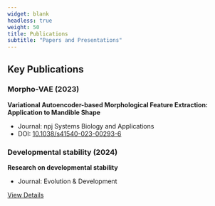 ```yaml
---
widget: blank
headless: true
weight: 50
title: Publications
subtitle: "Papers and Presentations"
---
```


<div id="publications"></div>

## Key Publications

### Morpho-VAE (2023)
**Variational Autoencoder-based Morphological Feature Extraction: Application to Mandible Shape**
- Journal: npj Systems Biology and Applications
- DOI: [10.1038/s41540-023-00293-6](https://doi.org/10.1038/s41540-023-00293-6)

### Developmental stability (2024)
**Research on developmental stability**
- Journal: Evolution & Development

[View Details](/en/publication/)